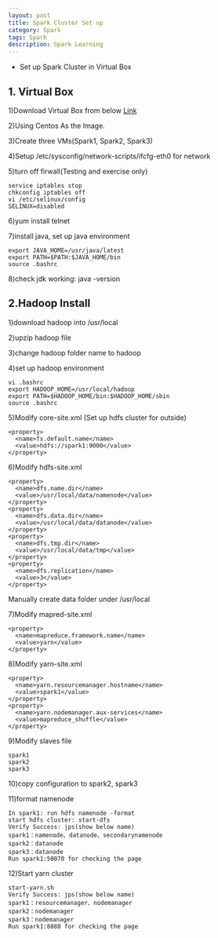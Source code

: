```yaml
---
layout: post
title: Spark Cluster Set up
category: Spark
tags: Spark
description: Spark Learning
---
```


- Set up Spark Cluster in Virtual Box

## 1. Virtual Box

1)Download Virtual Box from below <a href="https://www.virtualbox.org/wiki/Downloads">Link</a>

2)Using Centos As the Image.

3)Create three VMs(Spark1, Spark2, Spark3)

4)Setup /etc/sysconfig/network-scripts/ifcfg-eth0 for network

5)turn off firwall(Testing and exercise only)

	service iptables stop
	chkconfig iptables off
	vi /etc/selinux/config
	SELINUX=disabled

6)yum install telnet

7)install java, set up java environment

	export JAVA_HOME=/usr/java/latest
	export PATH=$PATH:$JAVA_HOME/bin
	source .bashrc

8)check jdk working: java -version

## 2.Hadoop Install

1)download hadoop into /usr/local

2)upzip hadoop file

3)change hadoop folder name to hadoop

4)set up hadoop environment

	vi .bashrc
	export HADOOP_HOME=/usr/local/hadoop
	export PATH=$HADOOP_HOME/bin:$HADOOP_HOME/sbin
	source .bashrc

5)Modify core-site.xml (Set up hdfs cluster for outside)

	<property>
  	  <name>fs.default.name</name>
  	  <value>hdfs://spark1:9000</value>
	</property>

6)Modify hdfs-site.xml

	<property>
	  <name>dfs.name.dir</name>
	  <value>/usr/local/data/namenode</value>
	</property>
	<property>
	  <name>dfs.data.dir</name>
	  <value>/usr/local/data/datanode</value>
	</property>
	<property>
	  <name>dfs.tmp.dir</name>
	  <value>/usr/local/data/tmp</value>
	</property>
	<property>
	  <name>dfs.replication</name>
	  <value>3</value>
	</property>

Manually  create data folder under /usr/local

7)Modify mapred-site.xml

	<property>
	  <name>mapreduce.framework.name</name>
	  <value>yarn</value>
	</property>

8)Modify yarn-site.xml

	<property>
	  <name>yarn.resourcemanager.hostname</name>
	  <value>spark1</value>
	</property>
	<property>
	  <name>yarn.nodemanager.aux-services</name>
	  <value>mapreduce_shuffle</value>
	</property>

9)Modify slaves file

	spark1
	spark2
	spark3

10)copy configuration to spark2, spark3

11)format namenode

	In spark1: run hdfs namenode -format
	start hdfs cluster: start-dfs
	Verify Success: jps(show below name)
	spark1：namenode、datanode、secondarynamenode
	spark2：datanode
	spark3：datanode
	Run spark1:50070 for checking the page

12)Start yarn cluster

	start-yarn.sh
	Verify Success: jps(show below name)
	spark1：resourcemanager、nodemanager
	spark2：nodemanager
	spark3：nodemanager
	Run spark1:8088 for checking the page

